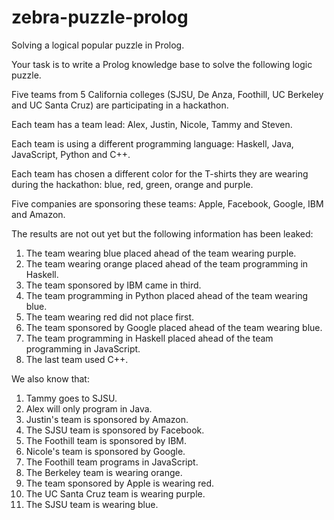 # zebra-puzzle-prolog
Solving a logical popular puzzle in Prolog.

Your task is to write a Prolog knowledge base to solve the following logic puzzle.

Five teams from 5 California colleges (SJSU, De Anza, Foothill, UC Berkeley and UC Santa Cruz) are
participating in a hackathon.

Each team has a team lead: Alex, Justin, Nicole, Tammy and Steven.

Each team is using a different programming language: Haskell, Java, JavaScript, Python and C++.

Each team has chosen a different color for the T-shirts they are wearing during the hackathon: blue,
red, green, orange and purple.

Five companies are sponsoring these teams: Apple, Facebook, Google, IBM and Amazon.

The results are not out yet but the following information has been leaked:
1. The team wearing blue placed ahead of the team wearing purple.
2. The team wearing orange placed ahead of the team programming in Haskell.
3. The team sponsored by IBM came in third.
4. The team programming in Python placed ahead of the team wearing blue.
5. The team wearing red did not place first.
6. The team sponsored by Google placed ahead of the team wearing blue.
7. The team programming in Haskell placed ahead of the team programming in JavaScript.
8. The last team used C++.

We also know that:
1. Tammy goes to SJSU.
2. Alex will only program in Java.
3. Justin's team is sponsored by Amazon.
4. The SJSU team is sponsored by Facebook.
5. The Foothill team is sponsored by IBM.
6. Nicole's team is sponsored by Google.
7. The Foothill team programs in JavaScript.
8. The Berkeley team is wearing orange.
9. The team sponsored by Apple is wearing red.
10. The UC Santa Cruz team is wearing purple.
11. The SJSU team is wearing blue.
